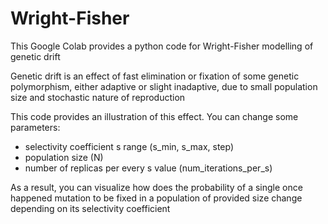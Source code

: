 # Wright-Fisher
This Google Colab provides a python code for Wright-Fisher modelling of genetic drift

Genetic drift is an effect of fast elimination or fixation of some genetic polymorphism, either adaptive or slight inadaptive, due to small population size and stochastic nature of reproduction

This code provides an illustration of this effect.
You can change some parameters: 
- selectivity coefficient s range (s_min, s_max, step)
- population size (N)
- number of replicas per every s value (num_iterations_per_s)

As a result, you can visualize how does the probability of a single once happened mutation to be fixed in a population of provided size change depending on its selectivity coefficient
